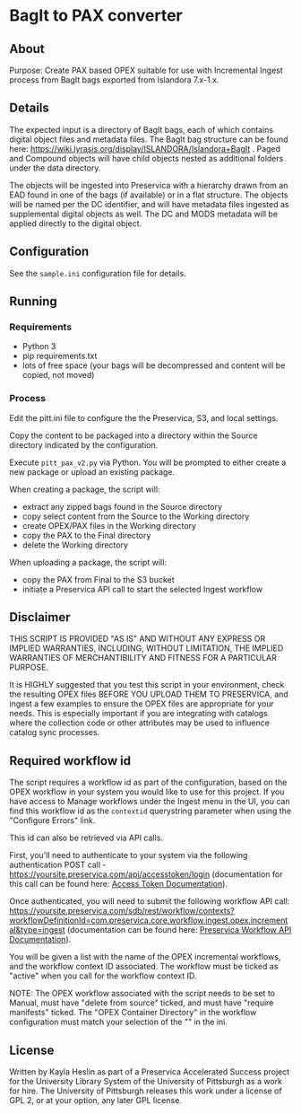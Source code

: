 # BagIt to PAX converter

## About

Purpose: Create PAX based OPEX suitable for use with Incremental Ingest process from BagIt bags exported from Islandora 7.x-1.x.

## Details

The expected input is a directory of BagIt bags, each of which contains digital object files and metadata files.  The BagIt bag structure can be found here: https://wiki.lyrasis.org/display/ISLANDORA/Islandora+BagIt .  Paged and Compound objects will have child objects nested as additional folders under the data directory.

The objects will be ingested into Preservica with a hierarchy drawn from an EAD found in one of the bags (if available) or in a flat structure.  The objects will be named per the DC identifier, and will have metadata files ingested as supplemental digital objects as well.  The DC and MODS metadata will be applied directly to the digital object.

## Configuration

See the `sample.ini` configuration file for details.

## Running

### Requirements

 * Python 3
 * pip requirements.txt
 * lots of free space (your bags will be decompressed and content will be copied, not moved)

### Process

Edit the pitt.ini file to configure the the Preservica, S3, and local settings.

Copy the content to be packaged into a directory within the Source directory indicated by the configuration.

Execute `pitt_pax_v2.py` via Python.  You will be prompted to either create a new package or upload an existing package.

When creating a package, the script will:
* extract any zipped bags found in the Source directory
* copy select content from the Source to the Working directory
* create OPEX/PAX files in the Working directory
* copy the PAX to the Final directory
* delete the Working directory

When uploading a package, the script will:
* copy the PAX from Final to the S3 bucket
* initiate a Preservica API call to start the selected Ingest workflow

## Disclaimer

  THIS SCRIPT IS PROVIDED "AS IS" AND WITHOUT ANY EXPRESS OR IMPLIED WARRANTIES, INCLUDING, WITHOUT
  LIMITATION, THE IMPLIED WARRANTIES OF MERCHANTIBILITY AND FITNESS FOR A PARTICULAR PURPOSE.

  It is HIGHLY suggested that you test this script in your environment, check the resulting OPEX files BEFORE YOU UPLOAD THEM TO
  PRESERVICA, and ingest a few examples to ensure the OPEX files are appropriate for your needs.
  This is especially important if you are integrating with catalogs where the collection code or other attributes
  may be used to influence catalog sync processes.

## Required workflow id

The script requires a workflow id as part of the configuration, based on the OPEX workflow in your system you would like to use for this project.  If you have access to Manage workflows under the Ingest menu in the UI, you can find this workflow id as the `contextid` querystring parameter when using the "Configure Errors" link.

This id can also be retrieved via API calls.

First, you'll need to authenticate to your system via the following authentication POST call - https://yoursite.preservica.com/api/accesstoken/login (documentation for this call can be found here: [Access Token Documentation](https://demo.preservica.com/api/accesstoken/documentation.html)).

Once authenticated, you will need to submit the following workflow API call: https://yoursite.preservica.com/sdb/rest/workflow/contexts?workflowDefinitionId=com.preservica.core.workflow.ingest.opex.incremental&type=ingest (documentation can be found here: [Preservica Workflow API Documentation](https://demo.preservica.com/sdb/rest/workflow/documentation.html)).

You will be given a list with the name of the OPEX incremental workflows, and the workflow context ID associated. The workflow must be ticked as "active" when you call for the workflow context ID.

NOTE: The OPEX workflow associated with the script needs to be set to Manual, must have "delete from source" ticked, and must have "require manifests" ticked.  The "OPEX Container Directory" in the workflow configuration must match your selection of the "" in the ini.

## License

Written by Kayla Heslin as part of a Preservica Accelerated Success project for the University Library System of the University of Pittsburgh as a work for hire.  The University of Pittsburgh releases this work under a license of GPL 2, or at your option, any later GPL license. 
